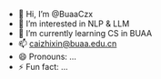 - 👋 Hi, I’m @BuaaCzx
- 👀 I’m interested in NLP & LLM
- 🌱 I’m currently learning CS in BUAA
- 📫 caizhixin@buaa.edu.cn
- 😄 Pronouns: ...
- ⚡ Fun fact: ...

<!---
BuaaCzx/BuaaCzx is a ✨ special ✨ repository because its `README.md` (this file) appears on your GitHub profile.
You can click the Preview link to take a look at your changes.
--->
